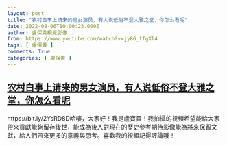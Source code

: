 ```yaml
---
layout: post
title: "农村白事上请来的男女演员，有人说低俗不登大雅之堂，你怎么看呢"
date: 2022-08-06T10:00:23.000Z
author: 盧保貴視覺影像
from: https://www.youtube.com/watch?v=jy8G_tfgXl4
tags: [ 盧保貴 ]
comments: True
categories: [ 盧保貴 ]
---
```

<!--1659780023000-->
[农村白事上请来的男女演员，有人说低俗不登大雅之堂，你怎么看呢](https://www.youtube.com/watch?v=jy8G_tfgXl4)
------

<div>
https://bit.ly/2YsRD8D哈嘍，大家好！我是盧寶貴！我拍攝的視頻希望能給大家帶來貢獻能夠留存後世，能成為後人對現在的歷史參考期待影像能為將來保留文獻，給人們帶來更多的意義與思考。喜歡我的視頻記得評論哦！
</div>
